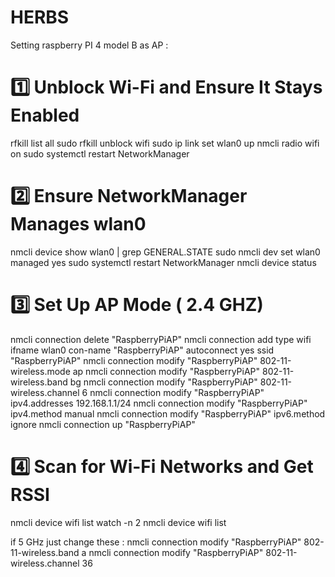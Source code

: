 # HERBS

Setting raspberry PI 4 model B as AP :

# 1️⃣ Unblock Wi-Fi and Ensure It Stays Enabled
rfkill list all
sudo rfkill unblock wifi
sudo ip link set wlan0 up
nmcli radio wifi on
sudo systemctl restart NetworkManager

# 2️⃣ Ensure NetworkManager Manages wlan0
nmcli device show wlan0 | grep GENERAL.STATE
sudo nmcli dev set wlan0 managed yes
sudo systemctl restart NetworkManager
nmcli device status

# 3️⃣ Set Up AP Mode ( 2.4 GHZ)
nmcli connection delete "RaspberryPiAP"
nmcli connection add type wifi ifname wlan0 con-name "RaspberryPiAP" autoconnect yes ssid "RaspberryPiAP"
nmcli connection modify "RaspberryPiAP" 802-11-wireless.mode ap
nmcli connection modify "RaspberryPiAP" 802-11-wireless.band bg
nmcli connection modify "RaspberryPiAP" 802-11-wireless.channel 6
nmcli connection modify "RaspberryPiAP" ipv4.addresses 192.168.1.1/24
nmcli connection modify "RaspberryPiAP" ipv4.method manual
nmcli connection modify "RaspberryPiAP" ipv6.method ignore
nmcli connection up "RaspberryPiAP"

# 4️⃣ Scan for Wi-Fi Networks and Get RSSI
nmcli device wifi list
watch -n 2 nmcli device wifi list


if 5 GHz just change these : 
nmcli connection modify "RaspberryPiAP" 802-11-wireless.band a
nmcli connection modify "RaspberryPiAP" 802-11-wireless.channel 36
